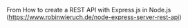 From How to create a REST API with Express.js in Node.js (https://www.robinwieruch.de/node-express-server-rest-api)